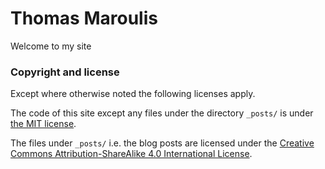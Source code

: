 # Thomas Maroulis

Welcome to my site

### Copyright and license

Except where otherwise noted the following licenses apply.

The code of this site except any files under the directory 
`_posts/` is under [the MIT license](/LICENSE).

The files under `_posts/` i.e. the blog posts are licensed under the 
[Creative Commons Attribution-ShareAlike 4.0 International License](http://creativecommons.org/licenses/by-sa/4.0/).
